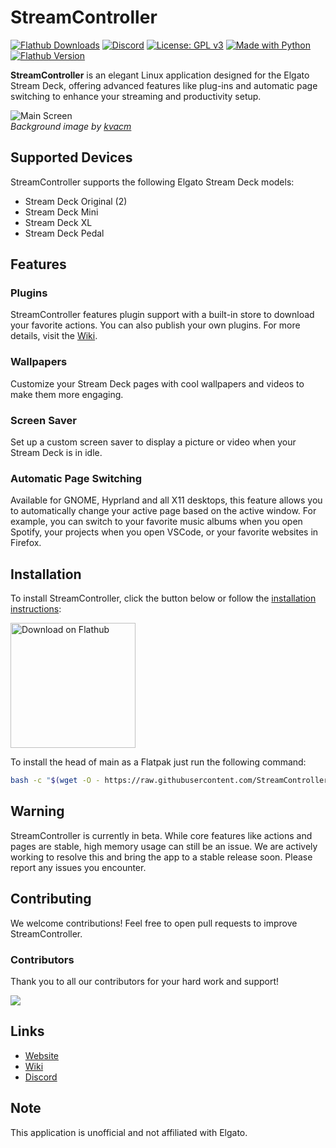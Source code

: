 # StreamController

[![Flathub Downloads](https://img.shields.io/flathub/downloads/com.core447.StreamController?style=flat&label=Flathub%20Downloads&link=https%3A%2F%2Fflathub.org%2Fapps%2Fcom.core447.StreamController)](https://flathub.org/apps/com.core447.StreamController)
[![Discord](https://img.shields.io/discord/1221536306367303690?label=Discord&link=https%3A%2F%2Fdiscord.gg%2FMSyHM8TN3u)](https://discord.gg/MSyHM8TN3u)
[![License: GPL v3](https://img.shields.io/badge/License-GPLv3-blue.svg)](https://www.gnu.org/licenses/gpl-3.0)
[![Made with Python](https://img.shields.io/badge/Made%20with-Python-ff7b3f.svg)](https://www.python.org/)
[![Flathub Version](https://img.shields.io/flathub/v/com.core447.StreamController?label=Flathub%20Version)](https://flathub.org/apps/com.core447.StreamController)

**StreamController** is an elegant Linux application designed for the Elgato Stream Deck, offering advanced features like plug-ins and automatic page switching to enhance your streaming and productivity setup.

![Main Screen](https://core447.com/assets/screenshots/main_screen.png)  
*Background image by [kvacm](https://kvacm.artstation.com)*

## Supported Devices
StreamController supports the following Elgato Stream Deck models:
- Stream Deck Original (2)
- Stream Deck Mini
- Stream Deck XL
- Stream Deck Pedal

## Features
### Plugins
StreamController features plugin support with a built-in store to download your favorite actions. You can also publish your own plugins. For more details, visit the [Wiki](https://streamcontroller.github.io/docs).

### Wallpapers
Customize your Stream Deck pages with cool wallpapers and videos to make them more engaging.

### Screen Saver
Set up a custom screen saver to display a picture or video when your Stream Deck is in idle.

### Automatic Page Switching
Available for GNOME, Hyprland and all X11 desktops, this feature allows you to automatically change your active page based on the active window. For example, you can switch to your favorite music albums when you open Spotify, your projects when you open VSCode, or your favorite websites in Firefox.

## Installation
To install StreamController, click the button below or follow the [installation instructions](https://streamcontroller.github.io/docs/latest/installation/):

<a href='https://flathub.org/apps/details/com.core447.StreamController'><img width='200px' alt='Download on Flathub' src='https://flathub.org/assets/badges/flathub-badge-en.png'/></a>

To install the head of main as a Flatpak just run the following command:
```sh
bash -c "$(wget -O - https://raw.githubusercontent.com/StreamController/StreamController/main/flatpak/install.sh)"
```

## Warning
StreamController is currently in beta. While core features like actions and pages are stable, high memory usage can still be an issue. We are actively working to resolve this and bring the app to a stable release soon. Please report any issues you encounter.

## Contributing
We welcome contributions! Feel free to open pull requests to improve StreamController.

### Contributors
Thank you to all our contributors for your hard work and support!

<a href="https://github.com/streamcontroller/streamcontroller/graphs/contributors">
  <img src="https://contrib.rocks/image?repo=streamcontroller/streamcontroller"/>
</a>

## Links
- [Website](https://core447.com)
- [Wiki](https://streamcontroller.github.io/docs)
- [Discord](https://discord.gg/MSyHM8TN3u)

## Note
This application is unofficial and not affiliated with Elgato.
